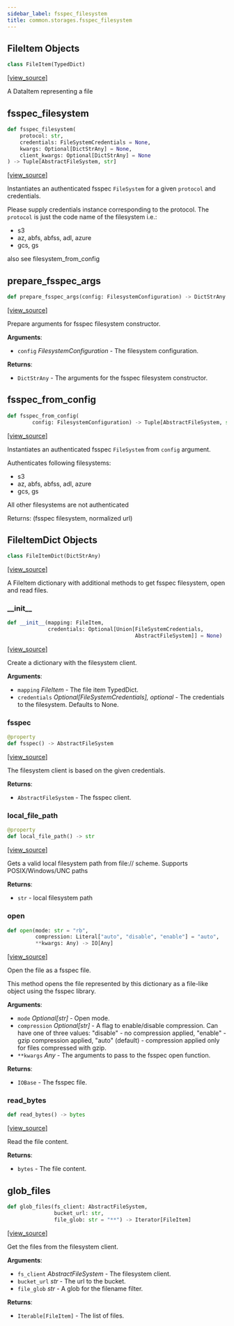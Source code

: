 ```yaml
---
sidebar_label: fsspec_filesystem
title: common.storages.fsspec_filesystem
---
```


## FileItem Objects

```python
class FileItem(TypedDict)
```

[[view_source]](https://github.com/dlt-hub/dlt/blob/e9c9ecfa8a644fdb516dd74aabca3bf75bafb154/dlt/common/storages/fsspec_filesystem.py#L44)

A DataItem representing a file

## fsspec\_filesystem

```python
def fsspec_filesystem(
    protocol: str,
    credentials: FileSystemCredentials = None,
    kwargs: Optional[DictStrAny] = None,
    client_kwargs: Optional[DictStrAny] = None
) -> Tuple[AbstractFileSystem, str]
```

[[view_source]](https://github.com/dlt-hub/dlt/blob/e9c9ecfa8a644fdb516dd74aabca3bf75bafb154/dlt/common/storages/fsspec_filesystem.py#L88)

Instantiates an authenticated fsspec `FileSystem` for a given `protocol` and credentials.

Please supply credentials instance corresponding to the protocol.
The `protocol` is just the code name of the filesystem i.e.:
* s3
* az, abfs, abfss, adl, azure
* gcs, gs

also see filesystem_from_config

## prepare\_fsspec\_args

```python
def prepare_fsspec_args(config: FilesystemConfiguration) -> DictStrAny
```

[[view_source]](https://github.com/dlt-hub/dlt/blob/e9c9ecfa8a644fdb516dd74aabca3bf75bafb154/dlt/common/storages/fsspec_filesystem.py#L109)

Prepare arguments for fsspec filesystem constructor.

**Arguments**:

- `config` _FilesystemConfiguration_ - The filesystem configuration.
  

**Returns**:

- `DictStrAny` - The arguments for the fsspec filesystem constructor.

## fsspec\_from\_config

```python
def fsspec_from_config(
        config: FilesystemConfiguration) -> Tuple[AbstractFileSystem, str]
```

[[view_source]](https://github.com/dlt-hub/dlt/blob/e9c9ecfa8a644fdb516dd74aabca3bf75bafb154/dlt/common/storages/fsspec_filesystem.py#L140)

Instantiates an authenticated fsspec `FileSystem` from `config` argument.

Authenticates following filesystems:
* s3
* az, abfs, abfss, adl, azure
* gcs, gs

All other filesystems are not authenticated

Returns: (fsspec filesystem, normalized url)

## FileItemDict Objects

```python
class FileItemDict(DictStrAny)
```

[[view_source]](https://github.com/dlt-hub/dlt/blob/e9c9ecfa8a644fdb516dd74aabca3bf75bafb154/dlt/common/storages/fsspec_filesystem.py#L168)

A FileItem dictionary with additional methods to get fsspec filesystem, open and read files.

### \_\_init\_\_

```python
def __init__(mapping: FileItem,
             credentials: Optional[Union[FileSystemCredentials,
                                         AbstractFileSystem]] = None)
```

[[view_source]](https://github.com/dlt-hub/dlt/blob/e9c9ecfa8a644fdb516dd74aabca3bf75bafb154/dlt/common/storages/fsspec_filesystem.py#L171)

Create a dictionary with the filesystem client.

**Arguments**:

- `mapping` _FileItem_ - The file item TypedDict.
- `credentials` _Optional[FileSystemCredentials], optional_ - The credentials to the
  filesystem. Defaults to None.

### fsspec

```python
@property
def fsspec() -> AbstractFileSystem
```

[[view_source]](https://github.com/dlt-hub/dlt/blob/e9c9ecfa8a644fdb516dd74aabca3bf75bafb154/dlt/common/storages/fsspec_filesystem.py#L187)

The filesystem client is based on the given credentials.

**Returns**:

- `AbstractFileSystem` - The fsspec client.

### local\_file\_path

```python
@property
def local_file_path() -> str
```

[[view_source]](https://github.com/dlt-hub/dlt/blob/e9c9ecfa8a644fdb516dd74aabca3bf75bafb154/dlt/common/storages/fsspec_filesystem.py#L199)

Gets a valid local filesystem path from file:// scheme.
Supports POSIX/Windows/UNC paths

**Returns**:

- `str` - local filesystem path

### open

```python
def open(mode: str = "rb",
         compression: Literal["auto", "disable", "enable"] = "auto",
         **kwargs: Any) -> IO[Any]
```

[[view_source]](https://github.com/dlt-hub/dlt/blob/e9c9ecfa8a644fdb516dd74aabca3bf75bafb154/dlt/common/storages/fsspec_filesystem.py#L208)

Open the file as a fsspec file.

This method opens the file represented by this dictionary as a file-like object using
the fsspec library.

**Arguments**:

- `mode` _Optional[str]_ - Open mode.
- `compression` _Optional[str]_ - A flag to enable/disable compression.
  Can have one of three values: "disable" - no compression applied,
  "enable" - gzip compression applied, "auto" (default) -
  compression applied only for files compressed with gzip.
- `**kwargs` _Any_ - The arguments to pass to the fsspec open function.
  

**Returns**:

- `IOBase` - The fsspec file.

### read\_bytes

```python
def read_bytes() -> bytes
```

[[view_source]](https://github.com/dlt-hub/dlt/blob/e9c9ecfa8a644fdb516dd74aabca3bf75bafb154/dlt/common/storages/fsspec_filesystem.py#L269)

Read the file content.

**Returns**:

- `bytes` - The file content.

## glob\_files

```python
def glob_files(fs_client: AbstractFileSystem,
               bucket_url: str,
               file_glob: str = "**") -> Iterator[FileItem]
```

[[view_source]](https://github.com/dlt-hub/dlt/blob/e9c9ecfa8a644fdb516dd74aabca3bf75bafb154/dlt/common/storages/fsspec_filesystem.py#L291)

Get the files from the filesystem client.

**Arguments**:

- `fs_client` _AbstractFileSystem_ - The filesystem client.
- `bucket_url` _str_ - The url to the bucket.
- `file_glob` _str_ - A glob for the filename filter.
  

**Returns**:

- `Iterable[FileItem]` - The list of files.

